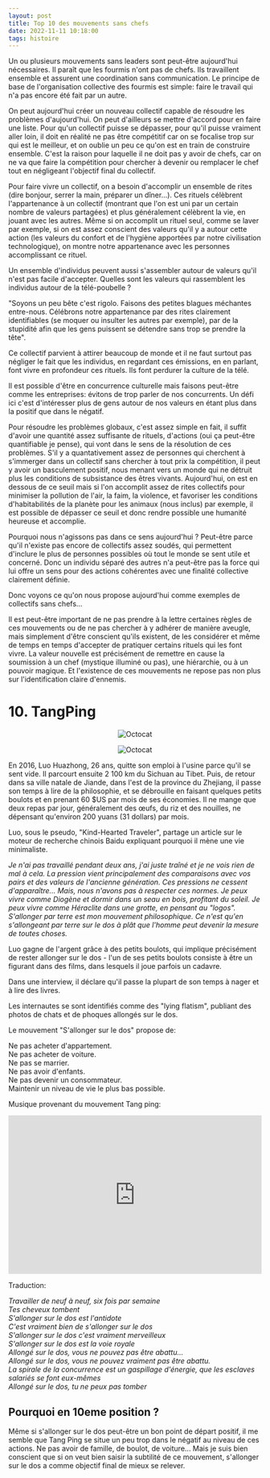 ```yaml
---
layout: post
title: Top 10 des mouvements sans chefs
date: 2022-11-11 10:18:00
tags: histoire
---
```


Un ou plusieurs mouvements sans leaders sont peut-être aujourd'hui nécessaires. Il paraît que les fourmis n'ont pas de chefs. Ils travaillent ensemble et assurent une coordination sans communication. Le principe de base de l'organisation collective des fourmis est simple: faire le travail qui n'a pas encore été fait par un autre.

On peut aujourd'hui créer un nouveau collectif capable de résoudre les problèmes d'aujourd'hui. On peut d'ailleurs se mettre d'accord pour en faire une liste. Pour qu'un collectif puisse se dépasser, pour qu'il puisse vraiment aller loin, il doit en réalité ne pas être compétitif car on se focalise trop sur qui est le meilleur, et on oublie un peu ce qu'on est en train de construire ensemble. C'est la raison pour laquelle il ne doit pas y avoir de chefs, car on ne va que faire la compétition pour chercher à devenir ou remplacer le chef tout en négligeant l'objectif final du collectif.

Pour faire vivre un collectif, on a besoin d'accomplir un ensemble de rites (dire bonjour, serrer la main, préparer un dîner...). Ces rituels célèbrent l'appartenance à un collectif (montrant que l'on est uni par un certain nombre de valeurs partagées) et plus généralement célèbrent la vie, en jouant avec les autres. Même si on accomplit un rituel seul, comme se laver par exemple, si on est assez conscient des valeurs qu'il y a autour cette action (les valeurs du confort et de l'hygiène apportées par notre civilisation technologique), on montre notre appartenance avec les personnes accomplissant ce rituel.

Un ensemble d'individus peuvent aussi s'assembler autour de valeurs qu'il n'est pas facile d'accepter. Quelles sont les valeurs qui rassemblent les individus autour de la télé-poubelle ?

"Soyons un peu bête c'est rigolo. Faisons des petites blagues méchantes entre-nous. Célébrons notre appartenance par des rites clairement identifiables (se moquer ou insulter les autres par exemple), par de la stupidité afin que les gens puissent se détendre sans trop se prendre la tête".

Ce collectif parvient à attirer beaucoup de monde et il ne faut surtout pas négliger le fait que les individus, en regardant ces émissions, en en parlant, font vivre en profondeur ces rituels. Ils font perdurer la culture de la télé.

Il est possible d'être en concurrence culturelle mais faisons peut-être comme les entreprises: évitons de trop parler de nos concurrents. Un défi ici c'est d'intéresser plus de gens autour de nos valeurs en étant plus dans la positif que dans le négatif.

Pour résoudre les problèmes globaux, c'est assez simple en fait, il suffit d'avoir une quantité assez suffisante de rituels, d'actions (oui ça peut-être quantifiable je pense), qui vont dans le sens de la résolution de ces problèmes. S'il y a quantativement assez de personnes qui cherchent à s'immerger dans un collectif sans chercher à tout prix la compétition, il peut y avoir un basculement positif, nous menant vers un monde qui ne détruit plus les conditions de subsistance des êtres vivants. Aujourd'hui, on est en dessous de ce seuil mais si l'on accomplit assez de rites collectifs pour minimiser la pollution de l'air, la faim, la violence, et favoriser les conditions d'habitabilités de la planète pour les animaux (nous inclus) par exemple, il est possible de dépasser ce seuil et donc rendre possible une humanité heureuse et accomplie.

Pourquoi nous n'agissons pas dans ce sens aujourd'hui ? Peut-être parce qu'il n'existe pas encore de collectifs assez soudés, qui permettent d'inclure le plus de personnes possibles où tout le monde se sent utile et concerné. Donc un individu séparé des autres n'a peut-être pas la force qui lui offre un sens pour des actions cohérentes avec une finalité collective clairement définie.

Donc voyons ce qu'on nous propose aujourd'hui comme exemples de collectifs sans chefs...

Il est peut-être important de ne pas prendre à la lettre certaines règles de ces mouvements ou de ne pas chercher à y adhérer de manière aveugle, mais simplement d'être conscient qu'ils existent, de les considérer et même de temps en temps d'accepter de pratiquer certains rituels qui les font vivre. La valeur nouvelle est précisément de remettre en cause la soumission à un chef (mystique illuminé ou pas), une hiérarchie, ou à un pouvoir magique. Et l'existence de ces mouvements ne repose pas non plus sur l'identification claire d'ennemis.

# 10. TangPing

<span style="display:block;text-align:center">![Octocat]({{site.baseurl}}/assets/img/lie-flat-blog-1.jpg)</span>

<span style="display:block;text-align:center">![Octocat]({{site.baseurl}}/assets/img/lying-flat.jpg)</span>

En 2016, Luo Huazhong, 26 ans, quitte son emploi à l'usine parce qu'il se sent vide. Il parcourt ensuite 2 100 km du Sichuan au Tibet. Puis, de retour dans sa ville natale de Jiande, dans l'est de la province du Zhejiang, il passe son temps à lire de la philosophie, et se débrouille en faisant quelques petits boulots et en prenant 60 $US par mois de ses économies. Il ne mange que deux repas par jour, généralement des œufs, du riz et des nouilles, ne dépensant qu'environ 200 yuans (31 dollars) par mois.

Luo, sous le pseudo, "Kind-Hearted Traveler", partage un article sur le moteur de recherche chinois Baidu expliquant pourquoi il mène une vie minimaliste.

<em>Je n'ai pas travaillé pendant deux ans, j'ai juste traîné et je ne vois rien de mal à cela. La pression vient principalement des comparaisons avec vos pairs et des valeurs de l'ancienne génération. Ces pressions ne cessent d'apparaître… Mais, nous n'avons pas à respecter ces normes. Je peux vivre comme Diogène et dormir dans un seau en bois, profitant du soleil. Je peux vivre comme Héraclite dans une grotte, en pensant au "logos". S'allonger par terre est mon mouvement philosophique. Ce n'est qu'en s'allongeant par terre sur le dos à plât que l'homme peut devenir la mesure de toutes choses.</em>

Luo gagne de l'argent grâce à des petits boulots, qui implique précisément de rester allonger sur le dos - l'un de ses petits boulots consiste à être un figurant dans des films, dans lesquels il joue parfois un cadavre.

Dans une interview, il déclare qu'il passe la plupart de son temps à nager et à lire des livres.

Les internautes se sont identifiés comme des "lying flatism", publiant des photos de chats et de phoques allongés sur le dos.

Le mouvement "S'allonger sur le dos" propose de:

Ne pas acheter d'appartement.<br />
Ne pas acheter de voiture.<br />
Ne pas se marrier.<br />
Ne pas avoir d'enfants.<br />
Ne pas devenir un consommateur.<br />
Maintenir un niveau de vie le plus bas possible.<br />

Musique provenant du mouvement Tang ping:

<p style="text-align:center"><iframe width="100%" height="315" src="https://www.youtube.com/embed/corZx0a1yRU" frameborder="0" allowfullscreen></iframe></p>

Traduction:

<em>Travailler de neuf à neuf, six fois par semaine</em><br />
<em>Tes cheveux tombent</em><br />
<em>S'allonger sur le dos est l'antidote</em><br />
<em>C'est vraiment bien de s'allonger sur le dos</em><br />
<em>S'allonger sur le dos c'est vraiment merveilleux</em><br />
<em>S'allonger sur le dos est la voie royale</em><br />
<em>Allongé sur le dos, vous ne pouvez pas être abattu…</em><br />
<em>Allongé sur le dos, vous ne pouvez vraiment pas être abattu.</em><br />
<em>La spirale de la concurrence est un gaspillage d'énergie, que les esclaves salariés se font eux-mêmes</em><br />
<em>Allongé sur le dos, tu ne peux pas tomber</em>

## Pourquoi en 10eme position ?

Même si s'allonger sur le dos peut-être un bon point de départ positif, il me semble que Tang Ping se situe un peu trop dans le négatif au niveau de ces actions. Ne pas avoir de famille, de boulot, de voiture... Mais je suis bien conscient que si on veut bien saisir la subtilité de ce mouvement, s'allonger sur le dos a comme objectif final de mieux se relever.
